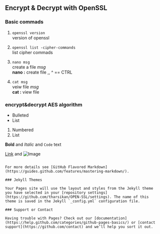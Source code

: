 ## Encrypt & Decrypt with OpenSSL

### Basic commads
1. `openssl version`  
version of openssl  
    
2. `openssl list -cipher-commands`  
list cipher commads  
    
3. `nano msg`  
create a file _msg_  
**nano :** create file ,,   ^ == CTRL  
    
4. `cat msg`  
veiw file _msg_  
**cat :** view file  
    
 ### encrypt&decrypt AES algorithm 

- Bulleted
- List

1. Numbered
2. List

**Bold** and _Italic_ and `Code` text

[Link](url) and ![Image](src)
```

For more details see [GitHub Flavored Markdown](https://guides.github.com/features/mastering-markdown/).

### Jekyll Themes

Your Pages site will use the layout and styles from the Jekyll theme you have selected in your [repository settings](https://github.com/tharsikan/OPEN-SSL/settings). The name of this theme is saved in the Jekyll `_config.yml` configuration file.

### Support or Contact

Having trouble with Pages? Check out our [documentation](https://help.github.com/categories/github-pages-basics/) or [contact support](https://github.com/contact) and we’ll help you sort it out.
